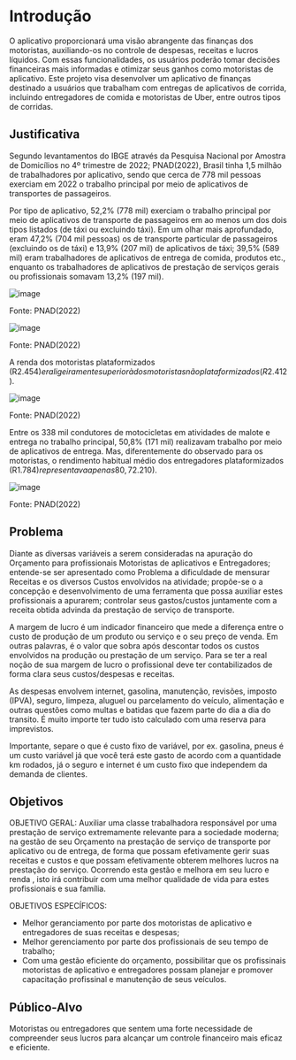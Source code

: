 # Introdução

O aplicativo proporcionará uma visão abrangente das finanças dos motoristas, auxiliando-os no controle de despesas, receitas e lucros líquidos. Com essas funcionalidades, os usuários poderão tomar decisões financeiras mais informadas e otimizar seus ganhos como motoristas de aplicativo. Este projeto visa desenvolver um aplicativo de finanças destinado a usuários que trabalham com entregas de aplicativos de corrida, incluindo entregadores de comida e motoristas de Uber, entre outros tipos de corridas.



## Justificativa


Segundo levantamentos do IBGE através  da Pesquisa Nacional por Amostra de Domicílios no 4º trimestre de 2022; PNAD(2022), Brasil tinha 1,5 milhão de trabalhadores por aplicativo, sendo que cerca de 778 mil pessoas exerciam em 2022 o trabalho principal por meio de aplicativos de transportes de passageiros.

Por tipo de aplicativo, 52,2% (778 mil) exerciam o trabalho principal por meio de aplicativos de transporte de passageiros em ao menos um dos dois tipos listados (de táxi ou excluindo táxi). Em um olhar mais aprofundado, eram 47,2% (704 mil pessoas) os de transporte particular de passageiros (excluindo os de táxi) e 13,9% (207 mil) de aplicativos de táxi; 39,5% (589 mil) eram trabalhadores de aplicativos de entrega de comida, produtos etc., enquanto os trabalhadores de aplicativos de prestação de serviços gerais ou profissionais somavam 13,2% (197 mil). 

![image](https://github.com/ICEI-PUC-Minas-PMV-ADS/pmv-ads-2024-1-e2-proj-int-t5-managermoney/assets/144861546/fa1d12ee-439c-4e13-aac4-b56ea33603f3)

Fonte:  PNAD(2022)

![image](https://github.com/ICEI-PUC-Minas-PMV-ADS/pmv-ads-2024-1-e2-proj-int-t5-managermoney/assets/144861546/fb8c01ae-c072-4a24-9769-f249fb77f06a)

Fonte:  PNAD(2022)

A renda dos motoristas plataformizados (R$2.454) era ligeiramente superior à dos motoristas não plataformizados (R$2.412).

![image](https://github.com/ICEI-PUC-Minas-PMV-ADS/pmv-ads-2024-1-e2-proj-int-t5-managermoney/assets/144861546/c518c83f-8f34-4914-be06-e9314e738405)

Fonte:  PNAD(2022)

Entre os 338 mil condutores de motocicletas em atividades de malote e entrega no trabalho principal, 50,8% (171 mil) realizavam trabalho por meio de aplicativos de entrega. Mas, diferentemente do observado para os motoristas, o rendimento habitual médio dos entregadores plataformizados (R$1.784) representava apenas 80,7% daquele recebido pelos não plataformizados (R$2.210). 

![image](https://github.com/ICEI-PUC-Minas-PMV-ADS/pmv-ads-2024-1-e2-proj-int-t5-managermoney/assets/144861546/7919b7df-d0e6-4c6b-90bf-62e1728538ee)

Fonte:  PNAD(2022)

## Problema

Diante  as diversas variáveis a serem consideradas na apuração do Orçamento  para  profissionais Motoristas de aplicativos e Entregadores;  entende-se ser apresentado como  Problema a dificuldade  de mensurar  Receitas e os diversos Custos envolvidos na atividade; propõe-se o  a concepção e desenvolvimento de uma ferramenta que possa auxiliar estes profissionais  a apurarem;    controlar  seus gastos/custos juntamente com a receita obtida advinda da prestação de serviço de transporte. 

A margem de lucro é um indicador financeiro que mede a diferença entre o custo de produção de um produto ou serviço e o seu preço de venda. Em outras palavras, é o valor que sobra após descontar todos os custos envolvidos na produção ou prestação de um serviço.
Para se ter a real noção de sua margem de lucro o profissional deve ter contabilizados de forma clara seus custos/despesas e receitas.

As despesas envolvem internet, gasolina, manutenção, revisões, imposto (IPVA), seguro, limpeza, aluguel ou parcelamento do veículo, alimentação e outras questões como multas e batidas que fazem parte do dia a dia do transito. É muito importe ter tudo isto calculado com uma reserva para imprevistos.

Importante, separe o que é custo fixo de variável, por ex. gasolina, pneus é um custo variável já que você terá este gasto de acordo com a quantidade km rodados, já o seguro e internet é um custo fixo que independem da demanda de clientes.

## Objetivos

OBJETIVO GERAL:  Auxiliar uma classe trabalhadora responsável  por uma prestação de serviço extremamente relevante para a sociedade moderna;  na gestão de seu Orçamento  na prestação de serviço de transporte por aplicativo ou de entrega, de forma  que possam efetivamente gerir suas receitas e custos  e que possam efetivamente obterem melhores lucros na prestação do serviço. Ocorrendo esta gestão e melhora em seu lucro e renda , isto irá contribuir com uma melhor qualidade de vida  para estes profissionais e sua família. 

OBJETIVOS ESPECÍFICOS: 

- Melhor geranciamento por parte dos motoristas de aplicativo e entregadores de suas receitas e despesas;
- Melhor gerenciamento por parte dos profissionais de seu tempo de trabalho;
- Com uma gestão eficiente do orçamento, possibilitar  que os profissinais motoristas de aplicativo e entregadores possam planejar e promover  capacitação profissinal e manutenção de seus veículos.

 
## Público-Alvo

Motoristas ou entregadores que sentem uma forte necessidade de compreender seus lucros para alcançar um controle financeiro mais eficaz e eficiente.
